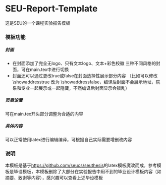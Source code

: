 # SEU-Report-Template
这是SEU的一个课程实验报告模板

### 模板功能
##### 封面
- 在封面添加了完全无logo、只有文本logo、文本+彩色校徽 三种不同风格的封面，可在main.tex中进行切换
- 封面还可以通过更改true或false在封面选择性展示部分内容
  （比如可以修改\showaddresstrue 改为 \showaddressfalse，编译后封面不会展示地址，院系和专业一起展示或一起隐藏，不然编译后封面显示会错乱）
##### 页眉设置
可在main.tex开头部分调整为合适的内容
##### 具体内容
可以正常使用latex进行编辑编译，可根据自己实际需要增删改内容

### 说明
本模板是基于<https://github.com/seucs/seuthesis>的latex模板魔改而成，参考模板是毕设模板，本模板删除了大部分在实验报告中用不到的毕业设计模板内容（如摘要、致谢等内容），感兴趣可以查看上述毕设模板
